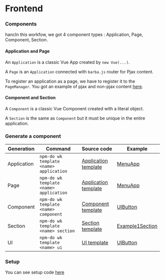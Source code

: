 # Frontend

### Components

hancIn this workfow, we got 4 component types : Application, Page, Component, Section.

#### Application and Page

An `Application` is a classic Vue App created by `new Vue(...)`.

A `Page` is an `Application` connected with `barba.js` router for Pjax content.

To register an application as a page, we have to register it to the `PageManager`. You got an example of pjax and non-pjax content [here](../app/scripts/app.js#L99).

#### Component and Section

A `Component` is a classic Vue Component created with a literal object.

A `Section` is the same as `Component` but it must be unique in the entire application.

### Generate a component

|Generation|Command|Source code|Example|
|---|---|---|---|
|Application|`npm-do wk template <name> application`|[Application template](../worflow/template/application)|[MenuApp](../app/scripts/applications/menu)|
|Page|`npm-do wk template <name> application`|[Application template](../worflow/template/application)|[MenuApp](../app/scripts/applications/index)|
|Component|`npm-do wk template <name> component`|[Component template](../worflow/template/component)|[UIButton](../app/scripts/components/ui/button)|
|Section|`npm-do wk template <name> section`|[Section template](../worflow/template/section)|[Example1Section](../app/scripts/sections/example-1)|
|UI|`npm-do wk template <name> ui`|[UI template](../worflow/template/ui)|[UIButton](../app/scripts/components/ui/button)|

### Setup

You can see setup code [here](../app/scripts/app.js)